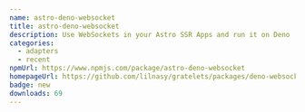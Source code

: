 ```yaml
---
name: astro-deno-websocket
title: astro-deno-websocket
description: Use WebSockets in your Astro SSR Apps and run it on Deno
categories:
  - adapters
  - recent
npmUrl: https://www.npmjs.com/package/astro-deno-websocket
homepageUrl: https://github.com/lilnasy/gratelets/packages/deno-websocket
badge: new
downloads: 69
---
```

